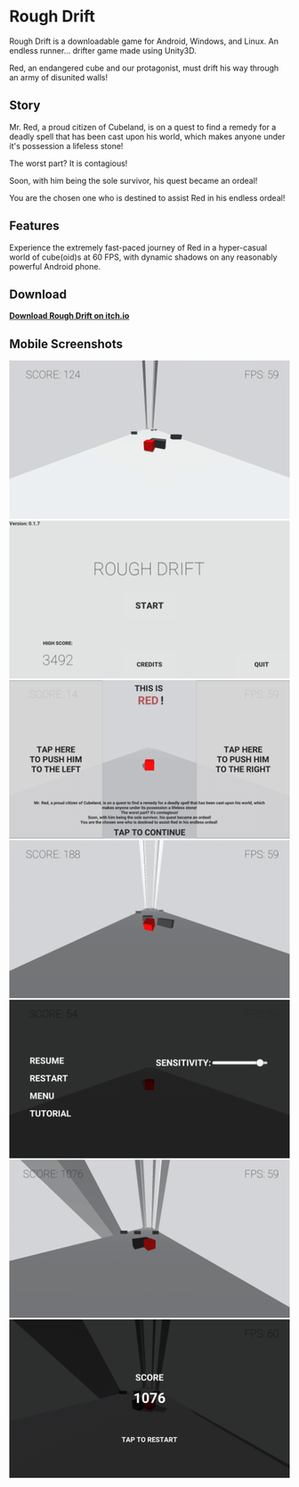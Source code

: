 # **Rough Drift**

Rough Drift is a downloadable game for Android, Windows, and Linux. An endless runner... drifter game made using Unity3D.

Red, an endangered cube and our protagonist, must drift his way through an army of disunited walls!

## Story

Mr. Red, a proud citizen of Cubeland, is on a quest to find a remedy for a deadly spell that has been cast upon his world, which makes anyone under it's possession a lifeless stone!

The worst part? It is contagious!

Soon, with him being the sole survivor, his quest became an ordeal!

You are the chosen one who is destined to assist Red in his endless ordeal!

## Features

Experience the extremely fast-paced journey of Red in a hyper-casual world of cube(oid)s at 60 FPS, with dynamic shadows on any reasonably powerful Android phone.

## Download

[**Download Rough Drift on itch.io**](https://sriharsha2000.itch.io/roughdrift)

## Mobile Screenshots

<img src = "Screenshots/1.png" alt = "image_1">
<img src = "Screenshots/2.png" alt = "image_2">
<img src = "Screenshots/3.png" alt = "image_3">
<img src = "Screenshots/4.png" alt = "image_4">
<img src = "Screenshots/5.png" alt = "image_5">
<img src = "Screenshots/6.png" alt = "image_6">
<img src = "Screenshots/7.png" alt = "image_7">
